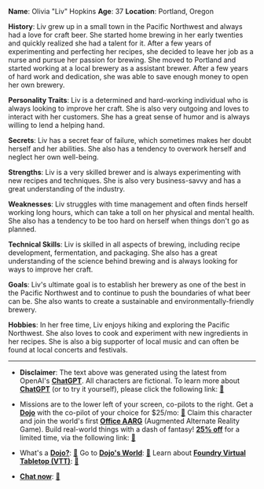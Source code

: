 **Name**: Olivia "Liv" Hopkins
**Age**: 37
**Location**: Portland, Oregon

**History**: Liv grew up in a small town in the Pacific Northwest and always had a love for craft beer. She started home brewing in her early twenties and quickly realized she had a talent for it. After a few years of experimenting and perfecting her recipes, she decided to leave her job as a nurse and pursue her passion for brewing. She moved to Portland and started working at a local brewery as a assistant brewer. After a few years of hard work and dedication, she was able to save enough money to open her own brewery.

**Personality Traits**: Liv is a determined and hard-working individual who is always looking to improve her craft. She is also very outgoing and loves to interact with her customers. She has a great sense of humor and is always willing to lend a helping hand.

**Secrets**: Liv has a secret fear of failure, which sometimes makes her doubt herself and her abilities. She also has a tendency to overwork herself and neglect her own well-being.

**Strengths**: Liv is a very skilled brewer and is always experimenting with new recipes and techniques. She is also very business-savvy and has a great understanding of the industry.

**Weaknesses**: Liv struggles with time management and often finds herself working long hours, which can take a toll on her physical and mental health. She also has a tendency to be too hard on herself when things don't go as planned.

**Technical Skills**: Liv is skilled in all aspects of brewing, including recipe development, fermentation, and packaging. She also has a great understanding of the science behind brewing and is always looking for ways to improve her craft.

**Goals**: Liv's ultimate goal is to establish her brewery as one of the best in the Pacific Northwest and to continue to push the boundaries of what beer can be. She also wants to create a sustainable and environmentally-friendly brewery.

**Hobbies**: In her free time, Liv enjoys hiking and exploring the Pacific Northwest. She also loves to cook and experiment with new ingredients in her recipes. She is also a big supporter of local music and can often be found at local concerts and festivals.
 

---
* **Disclaimer**: The text above was generated using the latest from OpenAI's [**ChatGPT**](https://openai.com/blog/chatgpt/).  All characters are fictional.  To learn more about [**ChatGPT**](https://openai.com/blog/chatgpt/) (or to try it yourself), please click the following link: [:closed_book:](https://openai.com/blog/chatgpt/)

* Missions are to the lower left of your screen, co-pilots to the right. Get a [**Dojo**](https://workmates.live/marketplace) with the co-pilot of your choice for $25/mo: [:green_book:](https://workmates.live/marketplace) Claim this character and join the world's first [**Office AARG**](https://dojos.world) (Augmented Alternate Reality Game). Build real-world things with a dash of fantasy! [**25% off**](https://blog.workmates.live/deal-on-a-dojo) for a limited time, via the following link: [:green_book:](https://blog.workmates.live/deal-on-a-dojo) 

* What's a [**Dojo?**](https://workdojos.com): [:blue_book:](https://workdojos.com)  Go to [**Dojo's World**](https://dojos.world): [:blue_book:](https://dojos.world)  Learn about [**Foundry Virtual Tabletop (VTT)**](https://foundryvtt.com): [:closed_book:](https://foundryvtt.com/)

* [**Chat now**](https://chat.workmates.live/channel/support): [:ledger:](https://chat.workmates.live/channel/support)